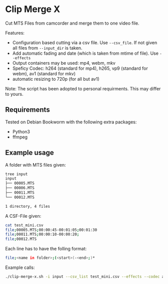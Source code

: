 # Clip Merge X

Cut MTS Files from camcorder and merge them to one video file.

Features:
- Configuration based cutting via a csv file. Use `--csv_file`. If not given all files from `--input_dir` is taken.
- Add automatic fading and date (which is taken from mtime of file). Use `--effects`
- Output containers may be used: mp4, webm, mkv
- Speficy Codec: h264 (standard for mp4), h265, vp9 (standard for webm), av1 (standard for mkv)
- automatic resizing to 720p (for all but av1)

Note: 
The script has been adopted to personal requirments. This may differ to yours.

## Requirements

Tested on Debian Bookworm with the following extra packages:
- Python3
- ffmpeg 

## Example usage

A folder with MTS files given:

```sh
tree input
input
├── 00005.MTS
├── 00006.MTS
├── 00011.MTS
└── 00012.MTS

1 directory, 4 files
```

A CSF-File given:

```sh
cat test_mini.csv 
file;00005.MTS;00:00:45-00:01:05;00:01:30
file;00011.MTS;00:00:10-00:00:20;
file;00012.MTS
```

Each line has to have the folling format:

```sh
file;<name in folder>;(<start>(-<end>;)*
```

Example calls:

```sh
./clip-merge-x.sh -i input --csv_list test_mini.csv --effects --codec av1 --output_file test-av1.mkv
```

